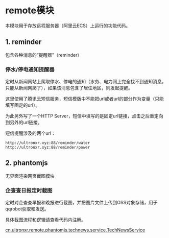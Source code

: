 # remote模块

本模块用于存放远程服务器（阿里云ECS）上运行的功能代码。

## 1. reminder

包含各种消息的“提醒器”（reminder）

### 停水/停电通知提醒器

定时从新闻网站上爬取停水、停电的通知（水务、电力网上完全找不到通知消息，只能从新闻网爬了），如果该消息包含了居住地区，则发起提醒。

这里使用了腾讯云短信服务，短信模版中不能把url或者url的部分作为变量（只能填写固定的url）。

为此另外写了一个HTTP Server，短信中填写的是固定url链接，点击之后重定向到另外的url链接。

短信提醒涉及的两个url：

```url
http://ultronxr.xyz:88/reminder/water
http://ultronxr.xyz:88/reminder/power
```

## 2. phantomjs

无界面渲染网页截图模块

### 企查查日报定时截图

定时对企查查早报和晚报进行截图，并把图片文件上传到OSS对象存储，用于qqrobot获取和发送。

具体截图流程和逻辑请查看代码内注解。

[cn.ultronxr.remote.phantomjs.technews.service.TechNewsService](./src/main/java/cn/ultronxr/remote/phantomjs/technews/service/TechNewsService.java)
